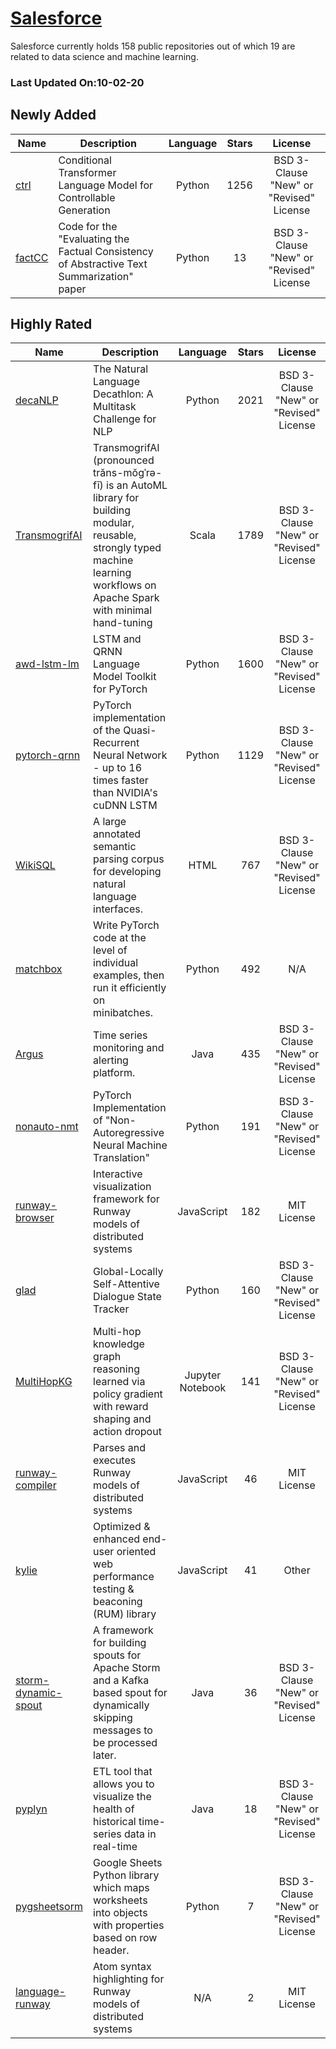 # [Salesforce](https://github.com/salesforce)

Salesforce currently holds 158 public repositories out of which 19 are related to data science and machine learning.

 ### Last Updated On:10-02-20

## Newly Added

| Name | Description | Language | Stars | License |
| ---- | ----------- | :--------: | :-----: | :-------: |
| [ctrl](https://github.com/salesforce/ctrl) | Conditional Transformer Language Model for Controllable Generation | Python | 1256 | BSD 3-Clause "New" or "Revised" License |
| [factCC](https://github.com/salesforce/factCC) | Code for the "Evaluating the Factual Consistency of Abstractive Text Summarization" paper | Python | 13 | BSD 3-Clause "New" or "Revised" License |

## Highly Rated

| Name | Description | Language | Stars | License |
| ---- | ----------- | :--------: | :-----: | :-------: |
 | [decaNLP](https://github.com/salesforce/decaNLP) | The Natural Language Decathlon: A Multitask Challenge for NLP | Python | 2021 | BSD 3-Clause "New" or "Revised" License |
| [TransmogrifAI](https://github.com/salesforce/TransmogrifAI) | TransmogrifAI (pronounced trăns-mŏgˈrə-fī) is an AutoML library for building modular, reusable, strongly typed machine learning workflows on Apache Spark with minimal hand-tuning | Scala | 1789 | BSD 3-Clause "New" or "Revised" License |
| [awd-lstm-lm](https://github.com/salesforce/awd-lstm-lm) | LSTM and QRNN Language Model Toolkit for PyTorch | Python | 1600 | BSD 3-Clause "New" or "Revised" License |
| [pytorch-qrnn](https://github.com/salesforce/pytorch-qrnn) | PyTorch implementation of the Quasi-Recurrent Neural Network - up to 16 times faster than NVIDIA's cuDNN LSTM | Python | 1129 | BSD 3-Clause "New" or "Revised" License |
| [WikiSQL](https://github.com/salesforce/WikiSQL) | A large annotated semantic parsing corpus for developing natural language interfaces. | HTML | 767 | BSD 3-Clause "New" or "Revised" License |
| [matchbox](https://github.com/salesforce/matchbox) | Write PyTorch code at the level of individual examples, then run it efficiently on minibatches. | Python | 492 | N/A |
| [Argus](https://github.com/salesforce/Argus) | Time series monitoring and alerting platform. | Java | 435 | BSD 3-Clause "New" or "Revised" License |
| [nonauto-nmt](https://github.com/salesforce/nonauto-nmt) | PyTorch Implementation of "Non-Autoregressive Neural Machine Translation" | Python | 191 | BSD 3-Clause "New" or "Revised" License |
| [runway-browser](https://github.com/salesforce/runway-browser) | Interactive visualization framework for Runway models of distributed systems | JavaScript | 182 | MIT License |
| [glad](https://github.com/salesforce/glad) | Global-Locally Self-Attentive Dialogue State Tracker | Python | 160 | BSD 3-Clause "New" or "Revised" License |
| [MultiHopKG](https://github.com/salesforce/MultiHopKG) | Multi-hop knowledge graph reasoning learned via policy gradient with reward shaping and action dropout  | Jupyter Notebook | 141 | BSD 3-Clause "New" or "Revised" License |
| [runway-compiler](https://github.com/salesforce/runway-compiler) | Parses and executes Runway models of distributed systems | JavaScript | 46 | MIT License |
| [kylie](https://github.com/salesforce/kylie) | Optimized & enhanced end-user oriented web performance testing & beaconing (RUM) library | JavaScript | 41 | Other |
| [storm-dynamic-spout](https://github.com/salesforce/storm-dynamic-spout) | A framework for building spouts for Apache Storm and a Kafka based spout for dynamically skipping messages to be processed later. | Java | 36 | BSD 3-Clause "New" or "Revised" License |
| [pyplyn](https://github.com/salesforce/pyplyn) | ETL tool that allows you to visualize the health of historical time-series data in real-time | Java | 18 | BSD 3-Clause "New" or "Revised" License |
| [pygsheetsorm](https://github.com/salesforce/pygsheetsorm) | Google Sheets Python library which maps worksheets into objects with properties based on row header. | Python | 7 | BSD 3-Clause "New" or "Revised" License |
| [language-runway](https://github.com/salesforce/language-runway) | Atom syntax highlighting for Runway models of distributed systems | N/A | 2 | MIT License |
